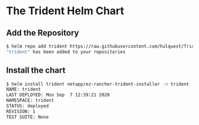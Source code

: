 # The Trident Helm Chart

## Add the Repository

```bash
$ helm repo add trident https://raw.githubusercontent.com/hulquest/TridentInstaller/master/chart
"trident" has been added to your repositories
```

## Install the chart

```bash
$ helm install trident netapp/ez-rancher-trident-installer -n trident
NAME: trident
LAST DEPLOYED: Mon Sep  7 12:39:21 2020
NAMESPACE: trident
STATUS: deployed
REVISION: 1
TEST SUITE: None
```
